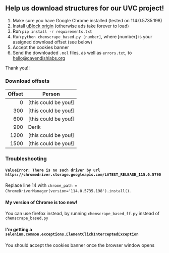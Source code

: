 ## Help us download structures for our UVC project!

1. Make sure you have Google Chrome installed (tested on 114.0.5735.198)
2. Install [uBlock origin](https://ublockorigin.com/) (otherwise ads take forever to load)
3. Run `pip install -r requirements.txt`
4. Run `python chemscrape_based.py [number]`, where [number] is your assigned download offset (see below)
5. Accept the cookies banner
6. Send the downloaded `.mol` files, as well as `errors.txt`, to hello@cavendishlabs.org

Thank you!!


### Download offsets


| Offset | Person       |
|-------:|-------------|
|   0    | [this could be you!]         |
|   300  | [this could be you!]       |
|   600  | [this could be you!]       |
|   900  | Derik       |
|   1200  | [this could be you!]       |
|   1500  | [this could be you!]       |


### Troubleshooting

#### `ValueError: There is no such driver by url https://chromedriver.storage.googleapis.com/LATEST_RELEASE_115.0.5790`

Replace line 14 with `chrome_path = ChromeDriverManager(version='114.0.5735.198').install()`.

#### My version of Chrome is too new!

You can use firefox instead, by running `chemscrape_based_ff.py` instead of `chemscrape_based.py`

#### I'm getting a `selenium.common.exceptions.ElementClickInterceptedException`

You should accept the cookies banner once the browser window opens

